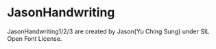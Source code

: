 # JasonHandwriting
JasonHandwriting1/2/3 are created by Jason(Yu Ching Sung) under SIL Open Font License.
